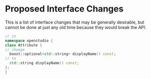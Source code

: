 Proposed Interface Changes
==========================

This is a list of interface changes that may be generally desirable, but cannot be done at just any old time because they would break the API.

```c++
// in
namespace openstudio {
class Attribute {
// change
  boost::optional<std::string> displayName() const;
// to
  std::string displayName() const;
};
}
```


